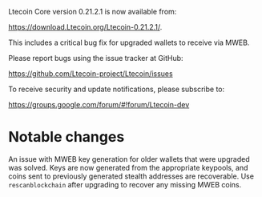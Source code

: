 Ltecoin Core version 0.21.2.1 is now available from:

 <https://download.Ltecoin.org/Ltecoin-0.21.2.1/>.

This includes a critical bug fix for upgraded wallets to receive via MWEB.

Please report bugs using the issue tracker at GitHub:

  <https://github.com/Ltecoin-project/Ltecoin/issues>

To receive security and update notifications, please subscribe to:

  <https://groups.google.com/forum/#!forum/Ltecoin-dev>

Notable changes
===============

An issue with MWEB key generation for older wallets that were upgraded was solved.
Keys are now generated from the appropriate keypools, and coins sent to previously generated stealth addresses are recoverable.
Use `rescanblockchain` after upgrading to recover any missing MWEB coins.

